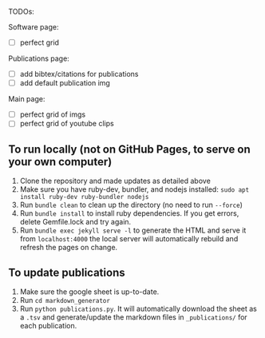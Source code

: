 TODOs:

Software page:
- [ ] perfect grid

Publications page:
- [ ] add bibtex/citations for publications
- [ ] add default publication img

Main page:
- [ ] perfect grid of imgs
- [ ] perfect grid of youtube clips

## To run locally (not on GitHub Pages, to serve on your own computer)

1. Clone the repository and made updates as detailed above
1. Make sure you have ruby-dev, bundler, and nodejs installed: `sudo apt install ruby-dev ruby-bundler nodejs`
1. Run `bundle clean` to clean up the directory (no need to run `--force`)
1. Run `bundle install` to install ruby dependencies. If you get errors, delete Gemfile.lock and try again.
1. Run `bundle exec jekyll serve -l` to generate the HTML and serve it from `localhost:4000` the local server will automatically rebuild and refresh the pages on change.

## To update publications

1. Make sure the google sheet is up-to-date.
1. Run `cd markdown_generator`
1. Run `python publications.py`. It will automatically download the sheet as a `.tsv` and generate/update the markdown files in `_publications/` for each publication.
